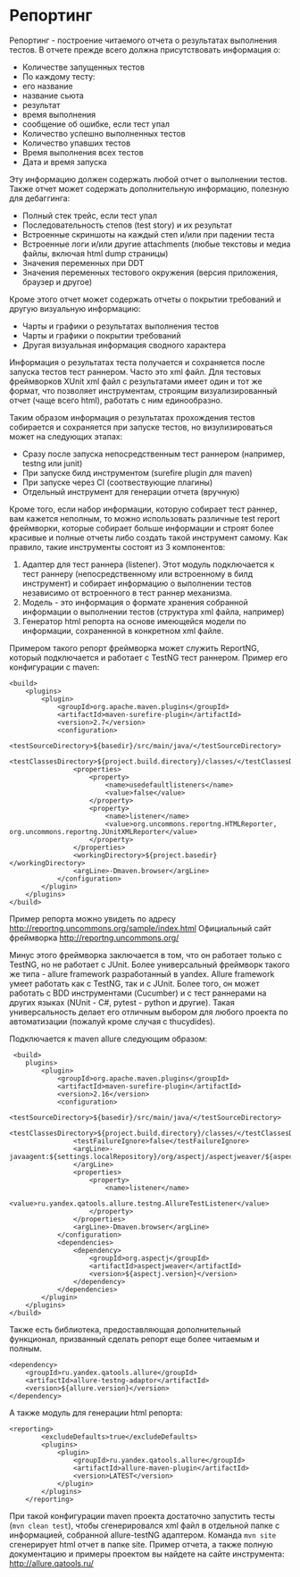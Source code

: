 # Репортинг
Репортинг - построение читаемого отчета о результатах выполнения тестов. В отчете прежде всего должна присутствовать информация о:
* Количестве запущенных тестов
* По каждому тесту:
 * его название
 * название сьюта
 * результат
 * время выполнения
 * сообщение об ошибке, если тест упал
* Количество успешно выполненных тестов
* Количество упавших тестов
* Время выполнения всех тестов
* Дата и время запуска

Эту информацию должен содержать любой отчет о выполнении тестов. Также отчет может содержать дополнительную информацию, полезную для дебаггинга:
* Полный стек трейс, если тест упал
* Последовательность степов (test story) и их результат
* Встроенные скриншоты на каждый степ и/или при падении теста
* Встроенные логи и/или другие attachments (любые текстовы и медиа файлы, включая html dump страницы)
* Значения переменных при DDT
* Значения переменных тестового окружения (версия приложения, браузер и другое)

Кроме этого отчет может содержать отчеты о покрытии требований и другую визуальную информацию:
* Чарты и графики о результатах выполнения тестов
* Чарты и графики о покрытии требований
* Другая визуальная информация сводного характера

Информация о результатах теста получается и сохраняется после запуска тестов тест раннером. Часто это xml файл. Для тестовых фреймворков XUnit xml файл с результатами имеет один и тот же формат, что позволяет инструментам, строящим визуализированный отчет (чаще всего html), работать с ним единообразно.

Таким образом информация о результатах прохождения тестов собирается и сохраняется при запуске тестов, но визулизироваться может на следующих этапах:
* Сразу после запуска непосредственным тест раннером (например, testng или junit)
* При запуске билд инструментом (surefire plugin для maven)
* При запуске через CI (соотвествующие плагины)
* Отдельный инструмент для генерации отчета (вручную)

Кроме того, если набор информации, которую собирает тест раннер, вам кажется неполным, то можно использовать различные test report фреймворки, которые собирает больше информации и строят более красивые и полные отчеты либо создать такой инструмент самому. Как правило, такие инструменты состоят из 3 компонентов:
1. Адаптер для тест раннера (listener). Этот модуль подключается к тест раннеру (непосредственному или встроенному в билд инструмент) и собирает информацию о выполнении тестов независимо от встроенного в тест раннер механизма.
2. Модель - это информация о формате хранения собранной информации о выполнении тестов (структура xml файла, например)
3. Генератор html репорта на основе имеющейся модели по информации, сохраненной в конкретном xml файле.

Примером такого репорт фреймворка может служить ReportNG, который подключается и работает с TestNG тест раннером. Пример его конфигурации с maven:
```
<build>
    <plugins>
        <plugin>
            <groupId>org.apache.maven.plugins</groupId>
            <artifactId>maven-surefire-plugin</artifactId>
            <version>2.7</version>
            <configuration>
                <testSourceDirectory>${basedir}/src/main/java/</testSourceDirectory>
                <testClassesDirectory>${project.build.directory}/classes/</testClassesDirectory>
                <properties>
                    <property>
                        <name>usedefaultlisteners</name>
                        <value>false</value>
                    </property>
                    <property>
                        <name>listener</name>
                        <value>org.uncommons.reportng.HTMLReporter, org.uncommons.reportng.JUnitXMLReporter</value>
                    </property>
                </properties>
                <workingDirectory>${project.basedir}</workingDirectory>
                <argLine>-Dmaven.browser</argLine>
            </configuration>
        </plugin>
    </plugins>
</build>
```
Пример репорта можно увидеть по адресу http://reportng.uncommons.org/sample/index.html 
Официальный сайт фреймворка http://reportng.uncommons.org/

Минус этого фреймворка заключается в том, что он работает только с TestNG, но не работает с JUnit. Более универсальный фреймворк такого же типа - allure framework разработанный в yandex.
Allure framework умеет работать как с TestNG, так и с JUnit. Более того, он может работать с BDD инструментами (Cucumber) и с тест раннерами на других языках (NUnit - С#, pytest - python и другие). Такая универсальность делает его отличным выбором для любого проекта по автоматизации (пожалуй кроме случая с thucydides).

Подключается к maven allure следующим образом:
```
 <build>
    plugins>
        <plugin>
            <groupId>org.apache.maven.plugins</groupId>
            <artifactId>maven-surefire-plugin</artifactId>
            <version>2.16</version>
            <configuration>
                <testSourceDirectory>${basedir}/src/main/java/</testSourceDirectory>
                <testClassesDirectory>${project.build.directory}/classes/</testClassesDirectory>
                <testFailureIgnore>false</testFailureIgnore>
                <argLine>-javaagent:${settings.localRepository}/org/aspectj/aspectjweaver/${aspectj.version}/aspectjweaver-${aspectj.version}.jar
                </argLine>
                <properties>
                    <property>
                        <name>listener</name>
                        <value>ru.yandex.qatools.allure.testng.AllureTestListener</value>
                    </property>
                </properties>
                <argLine>-Dmaven.browser</argLine>
            </configuration>
            <dependencies>
                <dependency>
                    <groupId>org.aspectj</groupId>
                    <artifactId>aspectjweaver</artifactId>
                    <version>${aspectj.version}</version>
                </dependency>
            </dependencies>
        </plugin>
    </plugins>
</build>
```
Также есть библиотека, предоставляющая дополнительный функционал, призванный сделать репорт еще более читаемым и полным.
```
<dependency>
    <groupId>ru.yandex.qatools.allure</groupId>
    <artifactId>allure-testng-adaptor</artifactId>
    <version>${allure.version}</version>
</dependency>
```
А также модуль для генерации html репорта:
```
<reporting>
        <excludeDefaults>true</excludeDefaults>
        <plugins>
            <plugin>
                <groupId>ru.yandex.qatools.allure</groupId>
                <artifactId>allure-maven-plugin</artifactId>
                <version>LATEST</version>
            </plugin>
        </plugins>
    </reporting>
```
При такой конфигурации maven проекта достаточно запустить тесты (<code>mvn clean test</code>), чтобы сгенерировался xml файл в отдельной папке с информацией, собранной allure-testNG адаптером. Команда <code>mvn site</code> сгенерирует html отчет в папке site. Пример отчета, а также полную документацию и примеры проектом вы найдете на сайте инструмента: http://allure.qatools.ru/



